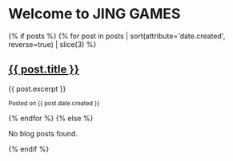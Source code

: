 
# Welcome to JING GAMES
{% if posts %}
  {% for post in posts | sort(attribute='date.created', reverse=true) | slice(3) %}
    <article>
      <h2><a href="{{ post.url }}">{{ post.title }}</a></h2>
      <p>{{ post.excerpt }}</p>
      <p><small>Posted on {{ post.date.created }}</small></p>
    </article>
  {% endfor %}
{% else %}
  <p>No blog posts found.</p>
{% endif %}